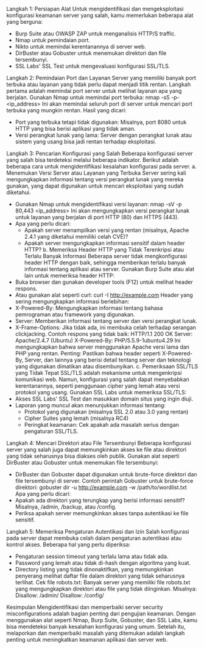Langkah 1: Persiapan Alat
Untuk mengidentifikasi dan mengeksploitasi konfigurasi keamanan server yang salah, kamu memerlukan beberapa alat yang berguna:
  - Burp Suite atau OWASP ZAP untuk menganalisis HTTP/S traffic.
  - Nmap untuk pemindaian port.
  - Nikto untuk memindai kerentanannya di server web.
  - DirBuster atau Gobuster untuk menemukan direktori dan file tersembunyi.
  - SSL Labs' SSL Test untuk mengevaluasi konfigurasi SSL/TLS.

Langkah 2: Pemindaian Port dan Layanan
Server yang memiliki banyak port terbuka atau layanan yang tidak perlu dapat menjadi titik rentan. Langkah pertama adalah memindai port server untuk melihat layanan apa yang berjalan.
Gunakan Nmap untuk memindai port terbuka:
  nmap -sS -p- <ip_address>
Ini akan memindai seluruh port di server untuk mencari port terbuka yang mungkin rentan.
Hasil yang dicari:
  - Port yang terbuka tetapi tidak digunakan: Misalnya, port 8080 untuk HTTP yang bisa berisi aplikasi yang tidak aman.
  - Versi perangkat lunak yang lama: Server dengan perangkat lunak atau sistem yang usang bisa jadi rentan terhadap eksploitasi.

Langkah 3: Pencarian Konfigurasi yang Salah
Beberapa konfigurasi server yang salah bisa terdeteksi melalui beberapa indikator. Berikut adalah beberapa cara untuk mengidentifikasi kesalahan konfigurasi pada server.
a. Menemukan Versi Server atau Layanan yang Terbuka
  Server sering kali mengungkapkan informasi tentang versi perangkat lunak yang mereka gunakan, yang dapat digunakan untuk mencari eksploitasi yang sudah diketahui.
  - Gunakan Nmap untuk mengidentifikasi versi layanan:
    nmap -sV -p 80,443 <ip_address>
Ini akan mengungkapkan versi perangkat lunak untuk layanan yang berjalan di port HTTP (80) dan HTTPS (443).
  - Apa yang perlu dicari:
    - Apakah server menampilkan versi yang rentan (misalnya, Apache 2.4.1 yang diketahui memiliki celah CVE)?
    - Apakah server mengungkapkan informasi sensitif dalam header HTTP?
b. Memeriksa Header HTTP yang Tidak Terenkripsi atau Terlalu Banyak Informasi
Beberapa server tidak mengkonfigurasi header HTTP dengan baik, sehingga memberikan terlalu banyak informasi tentang aplikasi atau server.
Gunakan Burp Suite atau alat lain untuk memeriksa header HTTP:
  - Buka browser dan gunakan developer tools (F12) untuk melihat header respons.
  - Atau gunakan alat seperti curl:
    curl -I http://example.com
Header yang sering mengungkapkan informasi berlebihan:
  - X-Powered-By: Mengungkapkan informasi tentang bahasa pemrograman atau framework yang digunakan.
  - Server: Memberikan informasi tentang server dan versi perangkat lunak.
  - X-Frame-Options: Jika tidak ada, ini membuka celah terhadap serangan clickjacking.
Contoh respons yang tidak baik:
  HTTP/1.1 200 OK
  Server: Apache/2.4.7 (Ubuntu)
  X-Powered-By: PHP/5.5.9-1ubuntu4.29
Ini mengungkapkan bahwa server menggunakan Apache versi lama dan PHP yang rentan.
Penting: Pastikan bahwa header seperti X-Powered-By, Server, dan lainnya yang berisi detail tentang server dan teknologi yang digunakan dimatikan atau disembunyikan.
c. Pemeriksaan SSL/TLS yang Tidak Tepat
SSL/TLS adalah mekanisme untuk mengenkripsi komunikasi web. Namun, konfigurasi yang salah dapat menyebabkan kerentanannya, seperti penggunaan cipher yang lemah atau versi protokol yang usang.
Gunakan SSL Labs untuk memeriksa SSL/TLS:
  - Akses SSL Labs' SSL Test dan masukkan domain situs yang ingin diuji.
  - Laporan yang muncul akan menunjukkan informasi tentang:
    - Protokol yang digunakan (misalnya SSL 2.0 atau 3.0 yang rentan)
    - Cipher Suites yang lemah (misalnya RC4)
    - Peringkat keamanan: Cek apakah ada masalah serius dengan pengaturan SSL/TLS.

Langkah 4: Mencari Direktori atau File Tersembunyi
Beberapa konfigurasi server yang salah juga dapat memungkinkan akses ke file atau direktori yang tidak seharusnya bisa diakses oleh publik.
Gunakan alat seperti DirBuster atau Gobuster untuk menemukan file tersembunyi:
  - DirBuster dan Gobuster dapat digunakan untuk brute-force direktori dan file tersembunyi di server.
Contoh perintah Gobuster untuk brute-force direktori:
  gobuster dir -u http://example.com -w /path/to/wordlist.txt
Apa yang perlu dicari:
  - Apakah ada direktori yang terungkap yang berisi informasi sensitif? Misalnya, /admin, /backup, atau /config.
  - Periksa apakah server memungkinkan akses tanpa autentikasi ke file sensitif.

Langkah 5: Memeriksa Pengaturan Autentikasi dan Izin
Salah konfigurasi pada server dapat membuka celah dalam pengaturan autentikasi atau kontrol akses. Beberapa hal yang perlu diperiksa:
  - Pengaturan session timeout yang terlalu lama atau tidak ada.
  - Password yang lemah atau tidak di-hash dengan algoritma yang kuat.
  - Directory listing yang tidak dinonaktifkan, yang memungkinkan penyerang melihat daftar file dalam direktori yang tidak seharusnya terlihat.
Cek file robots.txt:
Banyak server yang memiliki file robots.txt yang mengungkapkan direktori atau file yang tidak diinginkan. Misalnya:
Disallow: /admin/
Disallow: /config/

Kesimpulan
Mengidentifikasi dan memperbaiki server security misconfigurations adalah bagian penting dari pengujian keamanan. Dengan menggunakan alat seperti Nmap, Burp Suite, Gobuster, dan SSL Labs, kamu bisa mendeteksi banyak kesalahan konfigurasi yang umum. Setelah itu, melaporkan dan memperbaiki masalah yang ditemukan adalah langkah penting untuk meningkatkan keamanan aplikasi dan server web.
